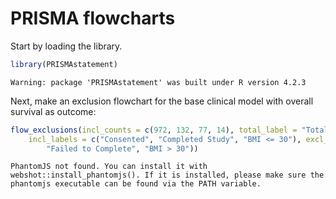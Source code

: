 PRISMA flowcharts
================

Start by loading the library.

``` r
library(PRISMAstatement)
```

    Warning: package 'PRISMAstatement' was built under R version 4.2.3

Next, make an exclusion flowchart for the base clinical model with
overall survival as outcome:

``` r
flow_exclusions(incl_counts = c(972, 132, 77, 14), total_label = "Total Screened",
    incl_labels = c("Consented", "Completed Study", "BMI <= 30"), excl_labels = c("Declined Consent",
        "Failed to Complete", "BMI > 30"))
```

    PhantomJS not found. You can install it with webshot::install_phantomjs(). If it is installed, please make sure the phantomjs executable can be found via the PATH variable.

<div id="htmlwidget-dc1b86958c9684c42d4f" style="width:672px;height:480px;" class="grViz html-widget"></div>
<script type="application/json" data-for="htmlwidget-dc1b86958c9684c42d4f">{"x":{"diagram":"\n    digraph prisma {\n    node [shape=\"box\" ];\n    graph [splines=ortho, nodesep=1 ]\n    \nTotalScreened [label=\"Total Screened\n972\"];\nConsented_A [label=\"Consented\n132\"];\nCompletedStudy_B [label=\"Completed Study\n 77\"];\nBMI30_C [label=\"BMI <= 30\n 14\"];\nDeclinedConsent_a [label=\"Declined Consent\n840\"];\nFailedtoComplete_b [label=\"Failed to Complete\n 55\"];\nBMI30_c [label=\"BMI > 30\n 63\"];\nTotalScreened -> {Consented_A; DeclinedConsent_a};\nConsented_A -> {CompletedStudy_B; FailedtoComplete_b};\nCompletedStudy_B -> {BMI30_C; BMI30_c};\n{rank=same; TotalScreened DeclinedConsent_a}\n{rank=same; Consented_A FailedtoComplete_b}\n{rank=same; CompletedStudy_B BMI30_c}\n}","config":{"engine":"dot","options":null}},"evals":[],"jsHooks":[]}</script>
